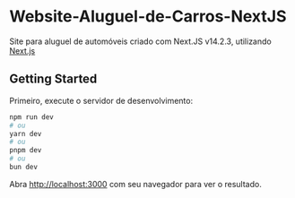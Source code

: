 # Website-Aluguel-de-Carros-NextJS

Site para aluguel de automóveis criado com Next.JS v14.2.3, utilizando [Next.js](https://nextjs.org/)

## Getting Started

Primeiro, execute o servidor de desenvolvimento:

```bash
npm run dev
# ou
yarn dev
# ou
pnpm dev
# ou
bun dev
```

Abra [http://localhost:3000](http://localhost:3000) com seu navegador para ver o resultado.

##
